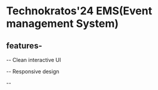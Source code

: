 # Technokratos'24 EMS(Event management System)

## features-
-- Clean interactive UI

-- Responsive design

--  

